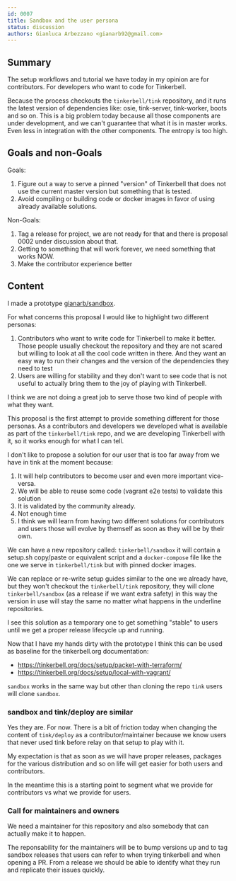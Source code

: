 ```yaml
---
id: 0007
title: Sandbox and the user persona
status: discussion
authors: Gianluca Arbezzano <gianarb92@gmail.com>
---
```


## Summary

The setup workflows and tutorial we have today in my opinion are for
contributors. For developers who want to code for Tinkerbell.

Because the process checkouts the `tinkerbell/tink` repository, and it runs the latest version of
dependencies like: osie, tink-server, tink-worker, boots and so on. This is a
big problem today because all those components are under development, and we
can't guarantee that what it is in master works. Even less in integration with
the other components. The entropy is too high.

## Goals and non-Goals

Goals:

1. Figure out a way to serve a pinned "version" of Tinkerbell that does not
   use the current master version but something that is tested.
2. Avoid compiling or building code or docker images in favor of using already
   available solutions.

Non-Goals:

1. Tag a release for project, we are not ready for that and there is proposal
   0002 under discussion about that.
2. Getting to something that will work forever, we need something that works
   NOW.
3. Make the contributor experience better

## Content

I made a prototype
[gianarb/sandbox](https://github.com/gianab/playwithtink).

For what concerns this proposal I would like to highlight two different
personas:

1. Contributors who want to write code for Tinkerbell to make it better. Those
   people usually checkout the repository and they are not scared but willing to
   look at all the cool code written in there. And they want an easy way to run
   their changes and the version of the dependencies they need to test
2. Users are willing for stability and they don't want to see code that is not
   useful to actually bring them to the joy of playing with Tinkerbell.

I think we are not doing a great job to serve those two kind of people with what
they want.

This proposal is the first attempt to provide something different for those
personas. As a contributors and developers we developed what is available as
part of the `tinkerbell/tink` repo, and we are developing Tinkerbell with it, so
it works enough for what I can tell.

I don't like to propose a solution for our user that is too far away from we
have in tink at the moment because:

1. It will help contributors to become user and even more important vice-versa.
2. We will be able to reuse some code (vagrant e2e tests) to validate this
   solution
3. It is validated by the community already.
4. Not enough time
5. I think we will learn from having two different solutions for contributors
   and users those will evolve by themself as soon as they will be by their own.

We can have a new repository called: `tinkerbell/sandbox` it will contain
a setup.sh copy/paste or equivalent script and a `docker-compose` file like the
one we serve in `tinkerbell/tink` but with pinned docker images.

We can replace or re-write setup guides similar to the one we already have, but
they won't checkout the `tinkerbell/tink` repository, they will clone
`tinkerbell/sandbox` (as a release if we want extra safety) in this way the
version in use will stay the same no matter what happens in the underline
repositories.

I see this solution as a temporary one to get something "stable" to users until
we get a proper release lifecycle up and running.

Now that I have my hands dirty with the prototype I think this can be used as
baseline for the tinkerbell.org documentation:

* https://tinkerbell.org/docs/setup/packet-with-terraform/
* https://tinkerbell.org/docs/setup/local-with-vagrant/

`sandbox` works in the same way but other than cloning the repo `tink`
users will clone `sandbox`.

### sandbox and tink/deploy are similar

Yes they are. For now. There is a bit of friction today when changing the
content of `tink/deploy` as a contributor/maintainer because we know users that
never used tink before relay on that setup to play with it.

My expectation is that as soon as we will have proper releases, packages for the
various distribution and so on life will get easier for both users and
contributors.

In the meantime this is a starting point to segment what we provide for
contributors vs what we provide for users.

### Call for maintainers and owners

We need a maintainer for this repository and also somebody that can actually
make it to happen.

The reponsability for the maintainers will be to bump versions up and to tag
sandbox releases that users can refer to when trying tinkerbell and when
opening a PR. From a release we should be able to identify what they run and
replicate their issues quickly.
